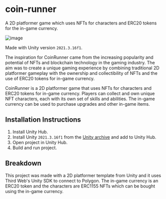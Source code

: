 # coin-runner
A 2D platformer game which uses NFTs for characters and ERC20 tokens for the in-game currency.

![image](https://user-images.githubusercontent.com/54744701/218635535-783e3d88-074d-4a55-9ce0-29ba36e2367b.png)

Made with Unity version `2021.3.16f1`.

The inspiration for CoinRunner came from the increasing popularity and potential of NFTs and blockchain technology in the gaming industry. The aim was to create a unique gaming experience by combining traditional 2D platformer gameplay with the ownership and collectibility of NFTs and the use of ERC20 tokens for in-game currency.

CoinRunner is a 2D platformer game that uses NFTs for characters and ERC20 tokens for in-game currency. Players can collect and own unique NFT characters, each with its own set of skills and abilities. The in-game currency can be used to purchase upgrades and other in-game items.

## Installation Instructions
1. Install Unity Hub.
2. Install Unity `2021.3.16f1` from the [Unity archive](https://unity.com/releases/editor/archive) and add to Unity Hub.
3. Open project in Unity Hub.
4. Build and run project.

## Breakdown

This project was made with a 2D platformer template from Unity and it uses Third Web's Unity SDK to connect to Polygon. The in-game currency is an ERC20 token and the characters are ERC1155 NFTs which can be bought using the in-game currency.
